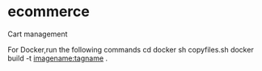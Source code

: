 # ecommerce
Cart management

For Docker,run the following commands
cd docker
sh copyfiles.sh
docker build -t <imagename:tagname> .

